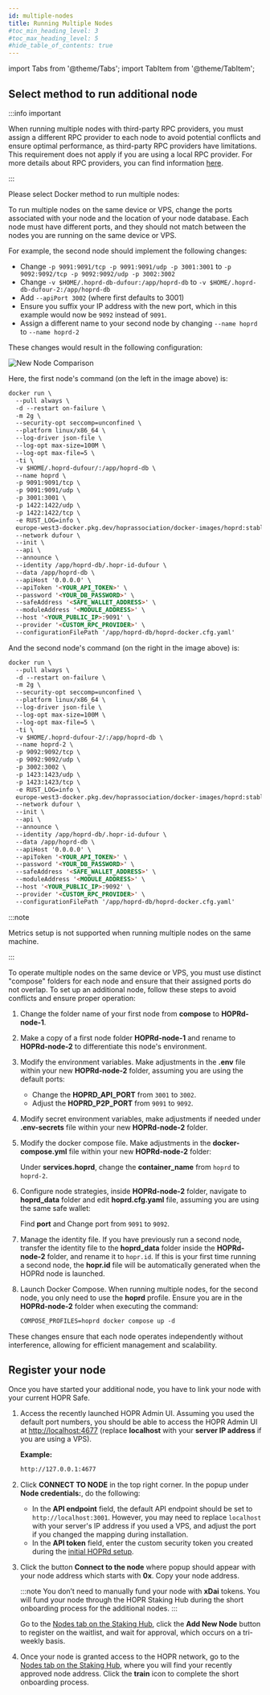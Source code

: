 ```yaml
---
id: multiple-nodes
title: Running Multiple Nodes
#toc_min_heading_level: 3
#toc_max_heading_level: 5
#hide_table_of_contents: true
---
```


import Tabs from '@theme/Tabs';
import TabItem from '@theme/TabItem';

## Select method to run additional node

:::info important

When running multiple nodes with third-party RPC providers, you must assign a different RPC provider to each node to avoid potential conflicts and ensure optimal performance, as third-party RPC providers have limitations. This requirement does not apply if you are using a local RPC provider. For more details about RPC providers, you can find information [here](./custom-rpc-provider.md).

:::

Please select Docker method to run multiple nodes:

<Tabs queryString="multi_nodes">
<TabItem value="docker" label="Docker">

To run multiple nodes on the same device or VPS, change the ports associated with your node and the location of your node database. Each node must have different ports, and they should not match between the nodes you are running on the same device or VPS.

For example, the second node should implement the following changes:

- Change `-p 9091:9091/tcp -p 9091:9091/udp -p 3001:3001` to `-p 9092:9092/tcp -p 9092:9092/udp -p 3002:3002`
- Change `-v $HOME/.hoprd-db-dufour:/app/hoprd-db` to `-v $HOME/.hoprd-db-dufour-2:/app/hoprd-db`
- Add `--apiPort 3002` (where first defaults to 3001)
- Ensure you suffix your IP address with the new port, which in this example would now be `9092` instead of `9091`.
- Assign a different name to your second node by changing `--name hoprd` to `--name hoprd-2`

These changes would result in the following configuration:

![New Node Comparison](/img/node/multi-nodes-comparison.png)

Here, the first node's command (on the left in the image above) is:

```md
docker run \
  --pull always \
  -d --restart on-failure \
  -m 2g \
  --security-opt seccomp=unconfined \
  --platform linux/x86_64 \
  --log-driver json-file \
  --log-opt max-size=100M \
  --log-opt max-file=5 \
  -ti \
  -v $HOME/.hoprd-dufour/:/app/hoprd-db \
  --name hoprd \
  -p 9091:9091/tcp \
  -p 9091:9091/udp \
  -p 3001:3001 \
  -p 1422:1422/udp \
  -p 1422:1422/tcp \
  -e RUST_LOG=info \
  europe-west3-docker.pkg.dev/hoprassociation/docker-images/hoprd:stable \
  --network dufour \
  --init \
  --api \
  --announce \
  --identity /app/hoprd-db/.hopr-id-dufour \
  --data /app/hoprd-db \
  --apiHost '0.0.0.0' \
  --apiToken '<YOUR_API_TOKEN>' \
  --password '<YOUR_DB_PASSWORD>' \
  --safeAddress '<SAFE_WALLET_ADDRESS>' \
  --moduleAddress '<MODULE_ADDRESS>' \
  --host '<YOUR_PUBLIC_IP>:9091' \
  --provider '<CUSTOM_RPC_PROVIDER>' \
  --configurationFilePath '/app/hoprd-db/hoprd-docker.cfg.yaml'
```
And the second node's command (on the right in the image above) is:

```md
docker run \
  --pull always \
  -d --restart on-failure \
  -m 2g \
  --security-opt seccomp=unconfined \
  --platform linux/x86_64 \
  --log-driver json-file \
  --log-opt max-size=100M \
  --log-opt max-file=5 \
  -ti \
  -v $HOME/.hoprd-dufour-2/:/app/hoprd-db \
  --name hoprd-2 \
  -p 9092:9092/tcp \
  -p 9092:9092/udp \
  -p 3002:3002 \
  -p 1423:1423/udp \
  -p 1423:1423/tcp \
  -e RUST_LOG=info \
  europe-west3-docker.pkg.dev/hoprassociation/docker-images/hoprd:stable \
  --network dufour \
  --init \
  --api \
  --announce \
  --identity /app/hoprd-db/.hopr-id-dufour \
  --data /app/hoprd-db \
  --apiHost '0.0.0.0' \
  --apiToken '<YOUR_API_TOKEN>' \
  --password '<YOUR_DB_PASSWORD>' \
  --safeAddress '<SAFE_WALLET_ADDRESS>' \
  --moduleAddress '<MODULE_ADDRESS>' \
  --host '<YOUR_PUBLIC_IP>:9092' \
  --provider '<CUSTOM_RPC_PROVIDER>' \
  --configurationFilePath '/app/hoprd-db/hoprd-docker.cfg.yaml'
```

</TabItem>
<TabItem value="docker-compose" label="Docker compose">

:::note

Metrics setup is not supported when running multiple nodes on the same machine.

:::

To operate multiple nodes on the same device or VPS, you must use distinct "compose" folders for each node and ensure that their assigned ports do not overlap. To set up an additional node, follow these steps to avoid conflicts and ensure proper operation:

1. Change the folder name of your first node from **compose** to **HOPRd-node-1**.

2. Make a copy of a first node folder **HOPRd-node-1** and rename to **HOPRd-node-2** to differentiate this node's environment.

3. Modify the environment variables. Make adjustments in the **.env** file within your new **HOPRd-node-2** folder, assuming you are using the default ports:
    
    - Change the **HOPRD_API_PORT** from `3001` to `3002`.
    - Adjust the **HOPRD_P2P_PORT** from `9091` to `9092`.

4. Modify secret environment variables, make adjustments if needed under **.env-secrets** file within your new **HOPRd-node-2** folder.

5. Modify the docker compose file. Make adjustments in the **docker-compose.yml** file within your new **HOPRd-node-2** folder:

    Under **services.hoprd**, change the **container_name** from `hoprd` to `hoprd-2`.

6. Configure node strategies, inside **HOPRd-node-2** folder, navigate to **hoprd_data** folder and edit **hoprd.cfg.yaml** file, assuming you are using the same safe wallet:

    Find **port** and Change port from `9091` to `9092`.

7. Manage the identity file. If you have previously run a second node, transfer the identity file to the **hoprd_data** folder inside the **HOPRd-node-2** folder, and rename it to `hopr.id`. If this is your first time running a second node, the **hopr.id** file will be automatically generated when the HOPRd node is launched.

8. Launch Docker Compose. When running multiple nodes, for the second node, you only need to use the **hoprd** profile. Ensure you are in the **HOPRd-node-2** folder when executing the command:

    ```md
    COMPOSE_PROFILES=hoprd docker compose up -d
    ```

These changes ensure that each node operates independently without interference, allowing for efficient management and scalability.

</TabItem>
</Tabs>

## Register your node

Once you have started your additional node, you have to link your node with your current HOPR Safe.

1. Access the recently launched HOPR Admin UI. Assuming you used the default port numbers, you should be able to access the HOPR Admin UI at [http://localhost:4677](http://localhost:4677) (replace **localhost** with your **server IP address** if you are using a VPS).

    **Example:** 

    ```md
    http://127.0.0.1:4677
    ```

2. Click **CONNECT TO NODE** in the top right corner.  In the popup under **Node credentials:**, do the following: 

    - In the **API endpoint** field, the default API endpoint should be set to `http://localhost:3001`. However, you may need to replace `localhost` with your server's IP address if you used a VPS, and adjust the port if you changed the mapping during installation.
    - In the **API token** field, enter the custom security token you created during the [initial HOPRd setup](./node-docker.md#configure-hoprd-command).

3. Click the button **Connect to the node** where popup should appear with your node address which starts with **0x**. Copy your node address.

    :::note
    You don’t need to manually fund your node with **xDai** tokens. You will fund your node through the HOPR Staking Hub during the short onboarding process for the additional nodes. 
    :::

    Go to the [Nodes tab on the Staking Hub](https://hub.hoprnet.org/staking/dashboard#node), click the **Add New Node** button to register on the waitlist, and wait for approval, which occurs on a tri-weekly basis.

4. Once your node is granted access to the HOPR network, go to the [Nodes tab on the Staking Hub](https://hub.hoprnet.org/staking/dashboard#node), where you will find your recently approved node address. Click the **train** icon to complete the short onboarding process.